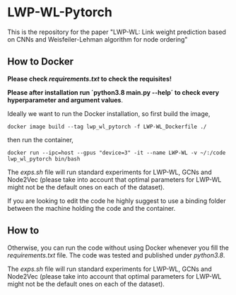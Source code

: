 # LWP-WL-Pytorch


This is the repository for the paper "LWP-WL: Link weight prediction based on
CNNs and Weisfeiler-Lehman algorithm for node ordering"

## How to Docker

**Please check *requirements.txt* to check the requisites!**

**Please after installation run ´python3.8 main.py --help´ to check every hyperparameter and argument values**. 

Ideally we want to run the Docker installation, so first build the image,

``docker image build --tag lwp_wl_pytorch -f LWP-WL_Dockerfile ./``

then run the container,

``docker run --ipc=host --gpus "device=3" -it --name LWP-WL -v ~/:/code lwp_wl_pytorch bin/bash``

The *exps.sh* file will run standard experiments for LWP-WL, GCNs and Node2Vec (please take into account that optimal parameters for LWP-WL might not be the default ones on each of the dataset).

If you are looking to edit the code he highly suggest to use a binding folder between the machine holding the code and the container.

## How to

Otherwise, you can run the code without using Docker whenever you fill the *requirements.txt* file. The code was tested and published under *python3.8*.

The *exps.sh* file will run standard experiments for LWP-WL, GCNs and Node2Vec (please take into account that optimal parameters for LWP-WL might not be the default ones on each of the dataset).